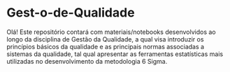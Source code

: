 # Gest-o-de-Qualidade
Olá! Este repositório contará com materiais/notebooks desenvolvidos ao longo da disciplina de Gestão da Qualidade, a qual visa introduzir os princípios básicos da qualidade e as principais normas associadas a sistemas da qualidade, tal qual apresentar as ferramentas estatísticas mais utilizadas no desenvolvimento da metodologia 6 Sigma.
